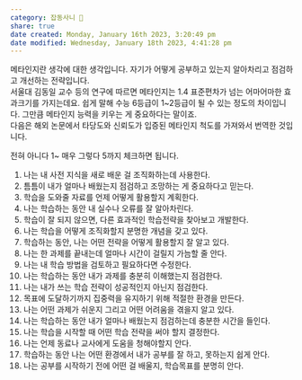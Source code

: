 ```yaml
---  
category: 잡동사니 🧸  
share: true  
date created: Monday, January 16th 2023, 3:20:49 pm  
date modified: Wednesday, January 18th 2023, 4:41:28 pm  
---  
```

메타인지란 생각에 대한 생각입니다. 자기가 어떻게 공부하고 있는지 알아차리고 점검하고 개선하는 전략입니다.  
서울대 김동일 교수 등의 연구에 따르면 메타인지는 1.4 표준편차가 넘는 어마어마한 효과크기를 가지는데요. 쉽게 말해 수능 6등급이 1~2등급이 될 수 있는 정도의 차이입니다. 그만큼 메타인지 능력을 키우는 게 중요하다는 말이죠.  
다음은 해외 논문에서 타당도와 신뢰도가 입증된 메타인지 척도를 가져와서 번역한 것입니다.  
  
  
전혀 아니다 1~ 매우 그렇다 5까지 체크하면 됩니다.  
1. 나는 내 사전 지식을 새로 배운 걸 조직화하는데 사용한다.  
2. 틈틈이 내가 얼마나 배웠는지 점검하고 조망하는 게 중요하다고 믿는다.  
3. 학습을 도와줄 자료를 언제 어떻게 활용할지 계획한다.  
4. 나는 학습하는 동안 내 실수나 오류를 잘 알아차린다.  
5. 학습이 잘 되지 않으면, 다른 효과적인 학습전략을 찾아보고 개발한다.  
6. 나는 학습을 어떻게 조직화할지 분명한 개념을 갖고 있다.  
7. 학습하는 동안, 나는 어떤 전략을 어떻게 활용할지 잘 알고 있다.  
8. 나는 한 과제를 끝내는데 얼마나 시간이 걸릴지 가늠할 줄 안다.  
9. 나는 내 학습 방법을 검토하고 필요하다면 수정한다.  
10. 나는 학습하는 동안 내가 과제를 충분히 이해했는지 점검한다.  
11. 나는 내가 쓰는 학습 전략이 성공적인지 아닌지 점검한다.  
12. 목표에 도달하기까지 집중력을 유지하기 위해 적절한 환경을 만든다.  
13. 나는 어떤 과제가 쉬운지 그리고 어떤 어려움을 겪을지 알고 있다.  
14. 나는 학습하는 동안 내가 얼마나 배웠는지 점검하는데 충분한 시간을 들인다.  
15. 나는 학습을 시작할 때 어떤 학습 전략을 써야 할지 결정한다.  
16. 나는 언제 동료나 교사에게 도움을 청해야할지 안다.  
17. 학습하는 동안 나는 어떤 환경에서 내가 공부를 잘 하고, 못하는지 쉽게 안다.  
18. 나는 공부를 시작하기 전에 어떤 걸 배울지, 학습목표를 분명히 안다.  
